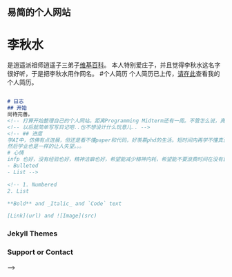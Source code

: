 ## 易简的个人网站
# 李秋水
是逍遥派祖师逍遥子三弟子[维基百科](https://zh.wikipedia.org/zh-hans/%E6%9D%8E%E7%A7%8B%E6%B0%B4)。
本人特别爱庄子，并且觉得李秋水这名字很好听，于是把李秋水用作网名。
#个人简历
个人简历已上传，[请在此](https://github.com/LIQiushui2427/liqiushui2427.github.io/cv.pdf)查看我的个人简历。
<!-- Whenever you commit to this repository, GitHub Pages will run [Jekyll](https://jekyllrb.com/) to rebuild the pages in your site, from the content in your Markdown files. -->

```markdown

# 日志
## 开始
尚待完善。
<!-- 打算开始整理自己的个人网站。距离Programming Midterm还有一周。不管怎么说，真的要有点程序员的样子了！ -->
<!-- 以后就简单写写日记吧..也不想设计什么玩意儿.. -->
<!-- ## 进度
学AI中，仿佛有点进展，但还是看不懂paper和代码，好羡慕phd的生活。短时间内再学不懂真没出路了。。要是不能得到口头的话，只能当ra再等一年还不知道什么结果了。。真的空窗一年的话真没出路了。。
然后学业也是一样的让人失望。。。
# 心情
infp 也好，没有经验也好，精神洁癖也好，希望能减少精神内耗，希望能不要浪费时间在没有意义的事情上，希望不要伤心难过。
- Bulleted
- List -->

<!-- 1. Numbered
2. List

**Bold** and _Italic_ and `Code` text

[Link](url) and ![Image](src)
```

<!-- For more details see [Basic writing and formatting syntax](https://docs.github.com/en/github/writing-on-github/getting-started-with-writing-and-formatting-on-github/basic-writing-and-formatting-syntax). -->

### Jekyll Themes

<!-- Your Pages site will use the layout and styles from the Jekyll theme you have selected in your [repository settings](https://github.com/LIQiushui2427/liqiushui2427.github.io/settings/pages). The name of this theme is saved in the Jekyll `_config.yml` configuration file. -->

### Support or Contact

<!-- Having trouble with Pages? Check out our [documentation](https://docs.github.com/categories/github-pages-basics/) or [contact support](https://support.github.com/contact) and we’ll help you sort it out. --> -->
